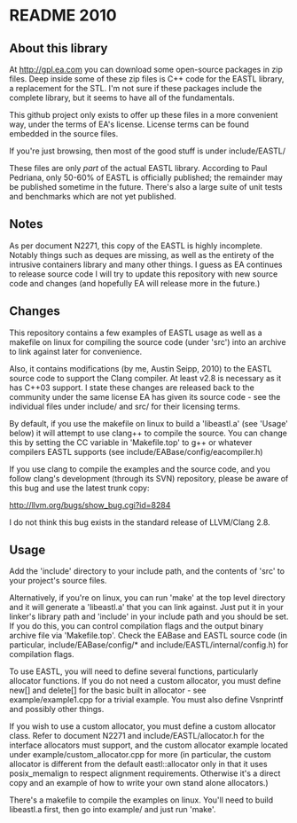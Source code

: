 # README 2010
## About this library 

At http://gpl.ea.com you can download some open-source packages in zip
files.  Deep inside some of these zip files is C++ code for the EASTL
library, a replacement for the STL. I'm not sure if these packages
include the complete library, but it seems to have all of the
fundamentals.

This github project only exists to offer up these files in a more
convenient way, under the terms of EA's license. License terms can be
found embedded in the source files.

If you're just browsing, then most of the good stuff is under
include/EASTL/

These files are only *part* of the actual EASTL library. According to Paul
Pedriana, only 50-60% of EASTL is officially published; the remainder may be
published sometime in the future. There's also a large suite of unit tests and
benchmarks which are not yet published.

## Notes 

As per document N2271, this copy of the EASTL is highly
incomplete. Notably things such as deques are missing, as well as the
entirety of the intrusive containers library and many other things. I
guess as EA continues to release source code I will try to update this
repository with new source code and changes (and hopefully EA will
release more in the future.)

## Changes 

This repository contains a few examples of EASTL usage as well as a
makefile on linux for compiling the source code (under 'src') into an
archive to link against later for convenience.

Also, it contains modifications (by me, Austin Seipp, 2010) to the
EASTL source code to support the Clang compiler. At least v2.8 is
necessary as it has C++03 support. I state these changes are released
back to the community under the same license EA has given its source
code - see the individual files under include/ and src/ for their
licensing terms.

By default, if you use the makefile on linux to build a 'libeastl.a'
(see 'Usage' below) it will attempt to use clang++ to compile the
source. You can change this by setting the CC variable in
'Makefile.top' to g++ or whatever compilers EASTL supports (see
include/EABase/config/eacompiler.h)

If you use clang to compile the examples and the source code, and you
follow clang's development (through its SVN) repository, please be
aware of this bug and use the latest trunk copy:

http://llvm.org/bugs/show_bug.cgi?id=8284

I do not think this bug exists in the standard release of LLVM/Clang
2.8.

## Usage 

Add the 'include' directory to your include path, and the contents of
'src' to your project's source files.

Alternatively, if you're on linux, you can run 'make' at the top level
directory and it will generate a 'libeastl.a' that you can link
against. Just put it in your linker's library path and 'include' in
your include path and you should be set.  If you do this, you can
control compilation flags and the output binary archive file via
'Makefile.top'. Check the EABase and EASTL source code (in particular,
include/EABase/config/* and include/EASTL/internal/config.h) for
compilation flags.

To use EASTL, you will need to define several functions, particularly
allocator functions. If you do not need a custom allocator, you must
define new[] and delete[] for the basic built in allocator - see
example/example1.cpp for a trivial example. You must also define
Vsnprintf and possibly other things.

If you wish to use a custom allocator, you must define a custom allocator
class. Refer to document N2271 and include/EASTL/allocator.h for the
interface allocators must support, and the custom allocator example
located under example/custom_allocator.cpp for more (in particular,
the custom allocator is different from the default eastl::allocator
only in that it uses posix_memalign to respect alignment
requirements. Otherwise it's a direct copy and an example of how to
write your own stand alone allocators.)

There's a makefile to compile the examples on linux. You'll need to
build libeastl.a first, then go into example/ and just run 'make'.

